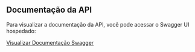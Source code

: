 ## Documentação da API

Para visualizar a documentação da API, você pode acessar o Swagger UI hospedado:

[Visualizar Documentação Swagger](https://andre-vlt.github.io/Orders-API/index.html)
